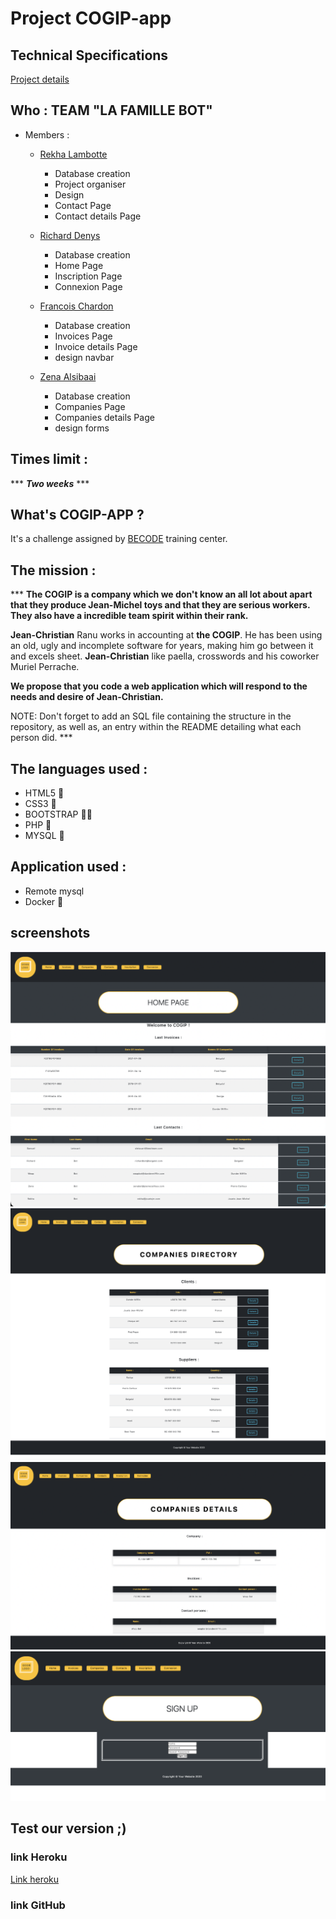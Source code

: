 # Project COGIP-app

## Technical Specifications

[Project details](https://github.com/becodeorg/LIE-Jepsen-4.27/tree/master/02-the-hills/02-php/12-cogip)

## Who : TEAM "LA FAMILLE BOT"

- Members :

  - [Rekha Lambotte](https://github.com/RekhaLambotte)

    - Database creation
    - Project organiser
    - Design
    - Contact Page
    - Contact details Page
    

  - [Richard Denys](https://github.com/Richyden)
    
      - Database creation
      - Home Page
      - Inscription Page  
      - Connexion Page
      
  - [Francois Chardon](https://github.com/ChardonFrancois)

    - Database creation
    - Invoices Page
    - Invoice details Page
    - design navbar

  - [Zena Alsibaai](https://github.com/Zena-Alsibaai)

    - Database creation 
    - Companies Page
    - Companies details Page
    - design forms

## Times limit :

*** *****Two weeks***** ***

## What's COGIP-APP ?

It's a challenge assigned by [BECODE](https://becode.org/) training center.

## The mission :

*** **The COGIP is a company which we don't know an all lot about apart that they produce Jean-Michel toys and that they are serious workers. They also have a incredible team spirit within their rank.**

**Jean-Christian** Ranu works in accounting at **the COGIP**. He has been using an old, ugly and incomplete software for years, making him go between it and excels sheet. **Jean-Christian** like paella, crosswords and his coworker Muriel Perrache.

**We propose that you code a web application which will respond to the needs and desire of Jean-Christian.**

NOTE: Don't forget to add an SQL file containing the structure in the repository, as well as, an entry within the README detailing what each person did. ***

## The languages used :

- HTML5 🥀
- CSS3 🌹
- BOOTSTRAP 🏄🏼
- PHP 🐘
- MYSQL 🎊

## Application used : 

- Remote mysql
- Docker 🐳

## screenshots

![Home Page](./image/home-page.png)
![Companies Page](./image/companies-page.png)
![Companies Details](./image/companies-detail.png)
![Inscription Page](./image/inscription-page.png)


## Test our version ;)

### link Heroku
[Link heroku](https://cogip-app-becode.herokuapp.com/)

### link GitHub
[]()